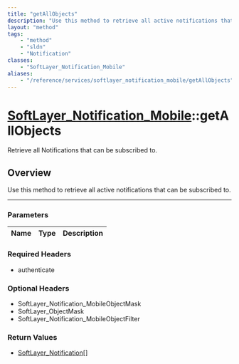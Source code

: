 ```yaml
---
title: "getAllObjects"
description: "Use this method to retrieve all active notifications that can be subscribed to."
layout: "method"
tags:
    - "method"
    - "sldn"
    - "Notification"
classes:
    - "SoftLayer_Notification_Mobile"
aliases:
    - "/reference/services/softlayer_notification_mobile/getAllObjects"
---
```

# [SoftLayer_Notification_Mobile](/reference/services/SoftLayer_Notification_Mobile)::getAllObjects

Retrieve all Notifications that can be subscribed to.


## Overview 
Use this method to retrieve all active notifications that can be subscribed to. 

-----

### Parameters 
|Name | Type | Description |
| --- | --- | --- |


### Required Headers
* authenticate


### Optional Headers
* SoftLayer_Notification_MobileObjectMask
* SoftLayer_ObjectMask
* SoftLayer_Notification_MobileObjectFilter

### Return Values
* <a href='/reference/datatypes/SoftLayer_Notification'>SoftLayer_Notification[] </a>




